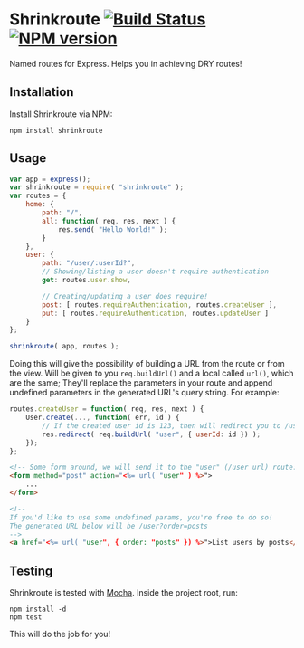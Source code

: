# Shrinkroute [![Build Status](https://travis-ci.org/gustavohenke/shrinkroute.png)](https://travis-ci.org/gustavohenke/shrinkroute) [![NPM version](https://badge.fury.io/js/shrinkroute.png)](http://badge.fury.io/js/shrinkroute)

Named routes for Express. Helps you in achieving DRY routes!

## Installation

Install Shrinkroute via NPM:

```shell
npm install shrinkroute
```

## Usage

```javascript
var app = express();
var shrinkroute = require( "shrinkroute" );
var routes = {
    home: {
        path: "/",
        all: function( req, res, next ) {
            res.send( "Hello World!" );
        }
    },
    user: {
        path: "/user/:userId?",
        // Showing/listing a user doesn't require authentication
        get: routes.user.show,

        // Creating/updating a user does require!
        post: [ routes.requireAuthentication, routes.createUser ],
        put: [ routes.requireAuthentication, routes.updateUser ]
    }
};

shrinkroute( app, routes );
```

Doing this will give the possibility of building a URL from the route or from the view.
Will be given to you `req.buildUrl()` and a local called `url()`, which are the same;
They'll replace the parameters in your route and append undefined parameters in the generated URL's query string.
For example:

```javascript
routes.createUser = function( req, res, next ) {
    User.create(..., function( err, id ) {
        // If the created user id is 123, then will redirect you to /user/123
        res.redirect( req.buildUrl( "user", { userId: id }) );
    });
};
```

```html
<!-- Some form around, we will send it to the "user" (/user url) route: -->
<form method="post" action="<%= url( "user" ) %>">
    ...
</form>

<!--
If you'd like to use some undefined params, you're free to do so!
The generated URL below will be /user?order=posts
-->
<a href="<%= url( "user", { order: "posts" }) %>">List users by posts</a>
```

## Testing

Shrinkroute is tested with [Mocha](http://visionmedia.github.io/mocha). Inside the project root, run:

```shell
npm install -d
npm test
```

This will do the job for you!